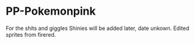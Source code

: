 # PP-Pokemonpink
For the shits and giggles
Shinies will be added later, date unkown.
Edited sprites from firered.
